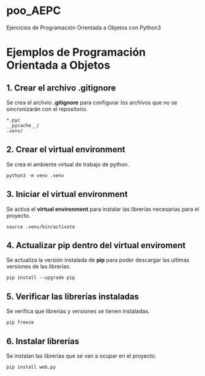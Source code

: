 # poo_AEPC
Ejercicios de Programación Orientada a Objetos con Python3

# Ejemplos de Programación Orientada a Objetos

## 1. Crear el archivo **.gitignore**
Se crea el archvio **.gitignore** para configurar los archivos que no se sincronizarán con el repositorio.
````shell
*.pyc
__pycache__/
.venv/
````

## 2. Crear el **virtual environment**
Se crea el ambiente virtual de trabajo de python.

````shell
python3 -m venv .venv
````

## 3. Iniciar el **virtual environment**
Se activa el **virtual environment** para instalar las librerías necesarias para el proyecto.

````shell
source .venv/bin/activate
````

## 4. Actualizar **pip** dentro del **virtual enviroment**
Se actualiza la versión instalada de **pip** para poder descargar las ultimas versiones de las librerías.

````shell
pip install --upgrade pip
````

## 5. Verificar las librerías instaladas
Se verifica que librerías y versiones se tienen instaladas.
````shell
pip freeze
````

## 6. Instalar librerías 
Se instalan las librerías que se van a ocupar en el proyecto.
````shell
pip install web.py
````
